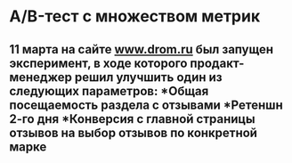 # A/B-тест с множеством метрик
## 11 марта на сайте www.drom.ru был запущен эксперимент, в ходе которого продакт-менеджер решил улучшить один из следующих параметров: *Общая посещаемость раздела с отзывами *Ретеншн 2-го дня *Конверсия с главной страницы отзывов на выбор отзывов по конкретной марке
